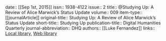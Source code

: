 date:: [[Sep 1st, 2015]]
issn:: 1938-4122
issue:: 2
title:: @Studying Up: A Review of Alice Marwick’s Status Update
volume:: 009
item-type:: [[journalArticle]]
original-title:: Studying Up: A Review of Alice Marwick’s Status Update
short-title:: Studying Up
publication-title:: Digital Humanities Quarterly
journal-abbreviation:: DHQ
authors:: [[Luke Fernandez]]
links:: [Local library](zotero://select/groups/2386895/items/BKHDF2PS), [Web library](https://www.zotero.org/groups/2386895/items/BKHDF2PS)
